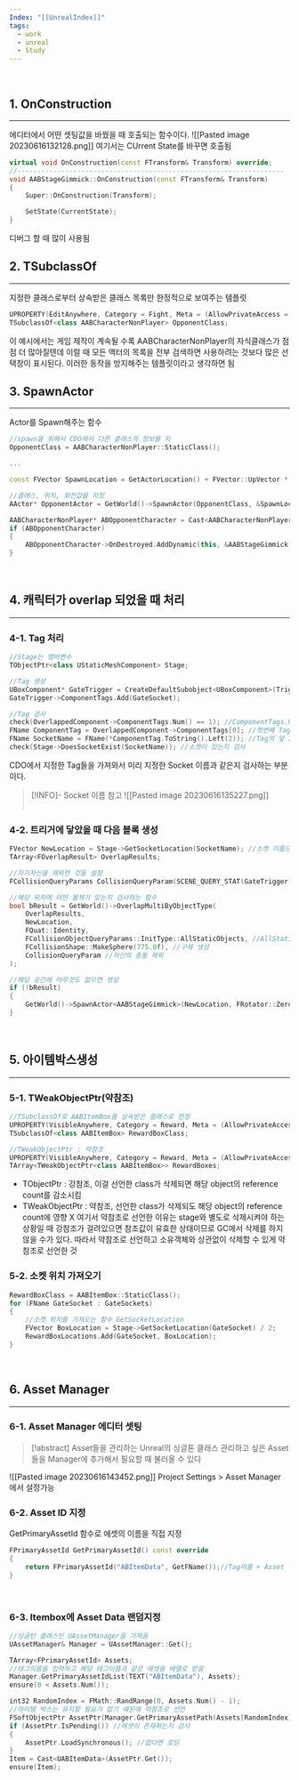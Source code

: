 ```yaml
---
Index: "[[UnrealIndex]]"
tags:
  - work
  - unreal
  - Study
---
```

   
## 1. OnConstruction
---
에디터에서 어떤 셋팅값을 바꿨을 때 호출되는 함수이다.
![[Pasted image 20230616132128.png]]
여기서는 CUrrent State를 바꾸면 호출됨
   
```cpp
virtual void OnConstruction(const FTransform& Transform) override;
//-------------------------------------------------------------------
void AABStageGimmick::OnConstruction(const FTransform& Transform)
{
	Super::OnConstruction(Transform);

	SetState(CurrentState);
}
```
디버그 할 때 많이 사용됨
   
   
## 2. TSubclassOf
---
지정한 클래스로부터 상속받은 클래스 목록만 한정적으로 보여주는 템플릿
```cpp
UPROPERTY(EditAnywhere, Category = Fight, Meta = (AllowPrivateAccess = "true"))
TSubclassOf<class AABCharacterNonPlayer> OpponentClass;
```
이 예시에서는 게임 제작이 계속될 수록 AABCharacterNonPlayer의 자식클래스가 점점 더 많아질텐데
이럴 때 모든 액터의 목록을 전부 검색하면 사용하려는 것보다 많은 선택창이 표시된다.
이러한 동작을 방지해주는 템플릿이라고 생각하면 됨
   
   
## 3. SpawnActor
---
Actor를 Spawn해주는 함수
```cpp
//spawn을 위해서 CDO에서 다른 클래스의 정보를 지
OpponentClass = AABCharacterNonPlayer::StaticClass();

...

const FVector SpawnLocation = GetActorLocation() + FVector::UpVector * 88.0f;

//클래스, 위치, 회전값을 지정
AActor* OpponentActor = GetWorld()->SpawnActor(OpponentClass, &SpawnLocation, &FRotator::ZeroRotator);

AABCharacterNonPlayer* ABOpponentCharacter = Cast<AABCharacterNonPlayer>(OpponentActor);
if (ABOpponentCharacter)
{
	ABOpponentCharacter->OnDestroyed.AddDynamic(this, &AABStageGimmick::OnOpponentDestroyed);
}
```
   
   
## 4. 캐릭터가 overlap 되었을 때 처리
---
### 4-1. Tag 처리
```cpp
//Stage는 맴버변수
TObjectPtr<class UStaticMeshComponent> Stage;

//Tag 생성
UBoxComponent* GateTrigger = CreateDefaultSubobject<UBoxComponent>(TriggerName);
GateTrigger->ComponentTags.Add(GateSocket);

//Tag 검사
check(OverlappedComponent->ComponentTags.Num() == 1); //ComponentTags.Num() : Tag 개수
FName ComponentTag = OverlappedComponent->ComponentTags[0]; //첫번째 Tag를 가져옴
FName SocketName = FName(*ComponentTag.ToString().Left(2)); //Tag의 앞 2글자를 가져옴
check(Stage->DoesSocketExist(SocketName)); //소켓이 있는지 검사
```
CDO에서 지정한 Tag들을 가져와서 미리 지정한 Socket 이름과 같은지 검사하는 부분이다.
> [!INFO]- Socket 이름 참고
> ![[Pasted image 20230616135227.png]]
   
### 4-2. 트리거에 닿았을 때 다음 블록 생성
```cpp
FVector NewLocation = Stage->GetSocketLocation(SocketName); //소켓 이름으로 위치 반환
TArray<FOverlapResult> OverlapResults;

//자기자신을 제외한 것을 설정
FCollisionQueryParams CollisionQueryParam(SCENE_QUERY_STAT(GateTrigger), false, this);

//해당 위치에 어떤 물체가 있는지 검사하는 함수
bool bResult = GetWorld()->OverlapMultiByObjectType(
	OverlapResults,
	NewLocation,
	FQuat::Identity,
	FCollisionObjectQueryParams::InitType::AllStaticObjects, //AllStaticObjects 모든 스테틱 오브젝트 타입 중
	FCollisionShape::MakeSphere(775.0f), //구체 생성
	CollisionQueryParam //자신의 충돌 제외 
);

//해당 공간에 아무것도 없으면 생성
if (!bResult)
{
	GetWorld()->SpawnActor<AABStageGimmick>(NewLocation, FRotator::ZeroRotator);
}
```
   
   
## 5. 아이템박스생성
---
### 5-1. TWeakObjectPtr(약참조)
```cpp
//TSubclassOf로 AABItemBox를 상속받은 클래스로 한정
UPROPERTY(VisibleAnywhere, Category = Reward, Meta = (AllowPrivateAccess = "true"))
TSubclassOf<class AABItemBox> RewardBoxClass;

//TWeakObjectPtr : 약참조
UPROPERTY(VisibleAnywhere, Category = Reward, Meta = (AllowPrivateAccess = "true"))
TArray<TWeakObjectPtr<class AABItemBox>> RewardBoxes;
```
* TObjectPtr : 강참조, 이걸 선언한 class가 삭제되면 해당 object의 reference count를 감소시킴
* TWeakObjectPtr : 약참조, 선언한 class가 삭제되도 해당 object의 reference count에 영향 X
여기서 약참조로 선언한 이유는 stage와 별도로 삭제시켜야 하는 상황일 때 강참조가 걸려있으면
참조값이 유효한 상태이므로 GC에서 삭제를 하지 않을 수가 있다.
따라서 약참조로 선언하고 소유객체와 상관없이 삭제할 수 있게 약참조로 선언한 것
   
### 5-2. 소켓 위치 가져오기
```cpp
RewardBoxClass = AABItemBox::StaticClass();
for (FName GateSocket : GateSockets)
{
	//소켓 위치를 가져오는 함수 GetSocketLocation
	FVector BoxLocation = Stage->GetSocketLocation(GateSocket) / 2;
	RewardBoxLocations.Add(GateSocket, BoxLocation);
}
```
   
   
## 6. Asset Manager
---
### 6-1. Asset Manager 에디터 셋팅
> [!abstract] Asset들을 관리하는 Unreal의 싱글톤 클래스
> 관리하고 싶은 Asset들을 Manager에 추가해서 필요할 때 불러올 수 있다

![[Pasted image 20230616143452.png]]
Project Settings > Asset Manager 에서 설정가능
   
### 6-2. Asset ID 지정
GetPrimaryAssetId 함수로 에셋의 이름을 직접 지정
```cpp
FPrimaryAssetId GetPrimaryAssetId() const override
{
	return FPrimaryAssetId("ABItemData", GetFName());//Tag이름 + Asset 이름 = 유일한 식별자 Id
}
```
   
### 6-3. Itembox에 Asset Data 랜덤지정
```cpp
//싱글턴 클래스인 UAssetManager을 가져옴
UAssetManager& Manager = UAssetManager::Get();

TArray<FPrimaryAssetId> Assets;
//태그이름을 입력하고 해당 태그이름과 같은 에셋을 배열로 받음
Manager.GetPrimaryAssetIdList(TEXT("ABItemData"), Assets);
ensure(0 < Assets.Num());

int32 RandomIndex = FMath::RandRange(0, Assets.Num() - 1);
//아이템 박스는 유지할 필요가 없기 때문에 약참조로 선언
FSoftObjectPtr AssetPtr(Manager.GetPrimaryAssetPath(Assets[RandomIndex]));
if (AssetPtr.IsPending()) //에셋이 존재하는지 검사
{
	AssetPtr.LoadSynchronous(); //없다면 로딩
}
Item = Cast<UABItemData>(AssetPtr.Get());
ensure(Item);
```

